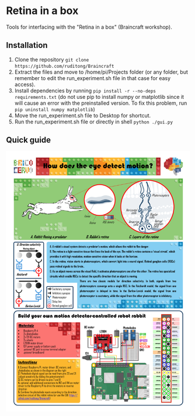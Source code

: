# Retina in a box
Tools for interfacing with the "Retina in a box" (Braincraft workshop).

## Installation
1. Clone the repository `git clone https://github.com/ruditong/Braincraft`
2. Extract the files and move to /home/pi/Projects folder (or any folder, but remember to edit the run_experiment.sh file in that case for easy access).
3. Install dependencies by running `pip install -r --no-deps requirements.txt` (do not use pip to install numpy or matplotlib since it will cause an error with the preinstalled version. To fix this problem, run `pip uninstall numpy matplotlib`)
4. Move the run_experiment.sh file to Desktop for shortcut.
5. Run the run_experiment.sh file or directly in shell `python ./gui.py`

## Quick guide
<a href="http://www.trenholmlab.com/">
<img src="Outreach_Handout.png"alt=""></img>
</a>

